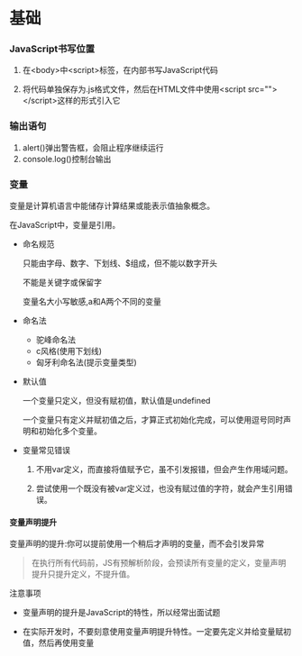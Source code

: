 # 基础

### JavaScript书写位置

1. 在&lt;body>中&lt;script>标签，在内部书写JavaScript代码

2. 将代码单独保存为.js格式文件，然后在HTML文件中使用&lt;script src="">&lt;/script>这样的形式引入它

### 输出语句

1. alert()弹出警告框，会阻止程序继续运行
2. console.log()控制台输出

### 变量

变量是计算机语言中能储存计算结果或能表示值抽象概念。

在JavaScript中，变量是引用。

* 命名规范

  只能由字母、数字、下划线、$组成，但不能以数字开头

  不能是关键字或保留字

  变量名大小写敏感,a和A两个不同的变量

* 命名法

  * 驼峰命名法
  * c风格(使用下划线)
  * 匈牙利命名法(提示变量类型)

* 默认值

  一个变量只定义，但没有赋初值，默认值是undefined

  一个变量只有定义并赋初值之后，才算正式初始化完成，可以使用逗号同时声明和初始化多个变量。

* 变量常见错误

  1. 不用var定义，而直接将值赋予它，虽不引发报错，但会产生作用域问题。

  2. 尝试使用一个既没有被var定义过，也没有赋过值的字符，就会产生引用错误。

#### 变量声明提升

  变量声明的提升:你可以提前使用一个稍后才声明的变量，而不会引发异常

  > 在执行所有代码前，JS有预解析阶段，会预读所有变量的定义，变量声明提升只提升定义，不提升值。

注意事项

* 变量声明的提升是JavaScript的特性，所以经常出面试题

* 在实际开发时，不要刻意使用变量声明提升特性。一定要先定义并给变量赋初值，然后再使用变量